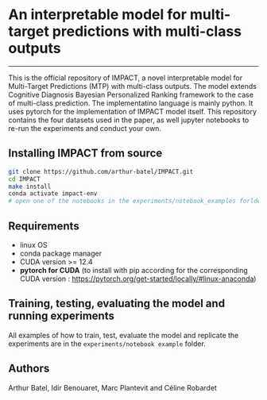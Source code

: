 # An interpretable model for multi-target predictions with multi-class outputs

---
This is the official repository of IMPACT, a novel interpretable model for Multi-Target Predictions (MTP) with multi-class outputs. The model extends Cognitive Diagnosis Bayesian Personalized Ranking framework to the case of multi-class prediction. The implementatino language is mainly python. It uses pytorch for the implementation of IMPACT model itself. This repository contains the four datasets used in the paper, as well jupyter notebooks to re-run the experiments and conduct your own.

## Installing IMPACT from source
```bash
git clone https://github.com/arthur-batel/IMPACT.git
cd IMPACT
make install
conda activate impact-env
# open one of the notebooks in the experiments/notebook_examples forlder
```

## Requirements
- linux OS
- conda package manager
- CUDA version >= 12.4
- **pytorch for CUDA** (to install with pip according for the corresponding CUDA version : https://pytorch.org/get-started/locally/#linux-anaconda)

## Training, testing, evaluating the model and running experiments

All examples of how to train, test, evaluate the model and replicate the experiments are in the `experiments/notebook example` folder.


## Authors

Arthur Batel, Idir Benouaret, Marc Plantevit and Céline Robardet
